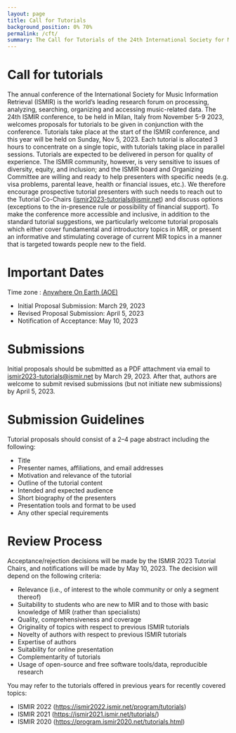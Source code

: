 ```yaml
---
layout: page
title: Call for Tutorials
background_position: 0% 70%
permalink: /cft/
summary: The Call for Tutorials of the 24th International Society for Music Information Retrieval Conference
---
```


# Call for tutorials

The annual conference of the International Society for Music Information Retrieval (ISMIR) is the world’s leading research forum on processing, analyzing, searching, organizing and accessing music-related data. The 24th ISMIR conference, to be held in Milan, Italy from November 5-9 2023, welcomes proposals for tutorials to be given in conjunction with the conference. Tutorials take place at the start of the ISMIR conference, and this year will be held on Sunday, Nov 5, 2023. Each tutorial is allocated 3 hours to concentrate on a single topic, with tutorials taking place in parallel sessions. 
Tutorials are expected to be delivered in person for quality of experience. The ISMIR community, however, is very sensitive to issues of diversity, equity, and inclusion; and the ISMIR board and Organizing Committee are willing and ready to help presenters with specific needs (e.g. visa problems, parental leave, health or financial issues, etc.). We therefore encourage prospective tutorial presenters with such needs to reach out to the Tutorial Co-Chairs (ismir2023-tutorials@ismir.net) and discuss options (exceptions to the in-presence rule or possibility of financial support).
To make the conference more accessible and inclusive, in addition to the standard tutorial suggestions, we particularly welcome tutorial proposals which either cover fundamental and introductory topics in MIR, or present an informative and stimulating coverage of current MIR topics in a manner that is targeted towards people new to the field.

# Important Dates

Time zone : [Anywhere On Earth (AOE)](https://www.timeanddate.com/time/zones/aoe)
- Initial Proposal Submission: March 29, 2023
- Revised Proposal Submission: April 5, 2023
- Notification of Acceptance: May 10, 2023

# Submissions
Initial proposals should be submitted as a PDF attachment via email to ismir2023-tutorials@ismir.net by March 29, 2023. After that, authors are welcome to submit revised submissions (but not initiate new submissions) by April 5, 2023.

# Submission Guidelines
Tutorial proposals should consist of a 2–4 page abstract including the following:
- Title
- Presenter names, affiliations, and email addresses
- Motivation and relevance of the tutorial
- Outline of the tutorial content
- Intended and expected audience
- Short biography of the presenters
- Presentation tools and format to be used
- Any other special requirements

# Review Process
Acceptance/rejection decisions will be made by the ISMIR 2023 Tutorial Chairs, and notifications will be made by May 10, 2023. The decision will depend on the following criteria:
- Relevance (i.e., of interest to the whole community or only a segment thereof)
- Suitability to students who are new to MIR and to those with basic knowledge of MIR (rather than specialists)
- Quality, comprehensiveness and coverage
- Originality of topics with respect to previous ISMIR tutorials
- Novelty of authors with respect to previous ISMIR tutorials
- Expertise of authors
- Suitability for online presentation
- Complementarity of tutorials
- Usage of open-source and free software tools/data, reproducible research

You may refer to the tutorials offered in previous years for recently covered topics:
- ISMIR 2022 (https://ismir2022.ismir.net/program/tutorials) 
- ISMIR 2021 (https://ismir2021.ismir.net/tutorials/)
- ISMIR 2020 (https://program.ismir2020.net/tutorials.html)









